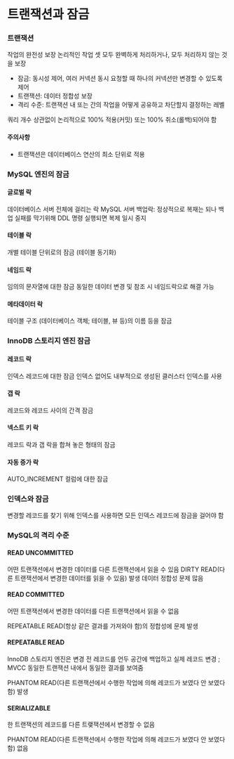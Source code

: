 # 트랜잭션과 잠금

### 트랜잭션

작업의 완전성 보장
논리적인 작업 셋 모두 완벽하게 처리하거나, 모두 처리하지 않는 것을 보장

- 잠금: 동시성 제어, 여러 커넥션 동시 요청할 때 하나의 커넥션만 변경할 수 있도록 제어
- 트랜잭션: 데이터 정합성 보장
- 격리 수준: 트랜잭션 내 또는 간의 작업을 어떻게 공유하고 차단할지 결정하는 레벨

쿼리 개수 상관없이 논리적으로 100% 적용(커밋) 또는 100% 취소(롤백)되어야 함

#### 주의사항

- 트랜잭션은 데이터베이스 연산의 최소 단위로 적용

### MySQL 엔진의 잠금

#### 글로벌 락

데이터베이스 서버 전체에 걸리는 락
MySQL 서버 백업락: 정상적으로 복재는 되나 백업 실패를 막기위해 DDL 명령 실행되면 복제 일시 중지

#### 테이블 락

개별 테이블 단위로의 잠금 (테이블 동기화)

#### 네임드 락

임의의 문자열에 대한 잠금
동일한 데이터 변경 및 참조 시 네임드락으로 해결 가능

#### 메타데이터 락

테이블 구조 (데이터베이스 객체; 테이블, 뷰 등)의 이름 등을 잠금

### InnoDB 스토리지 엔진 잠금

#### 레코드 락

인덱스 레코드에 대한 잠금
인덱스 없어도 내부적으로 생성된 클러스터 인덱스를 사용

#### 갭 락

레코드와 레코드 사이의 간격 잠금

#### 넥스트 키 락

레코드 락과 갭 락을 합쳐 놓은 형태의 잠금

#### 자동 증가 락

AUTO_INCREMENT 컬럼에 대한 잠금

### 인덱스와 잠금

변경할 레코드를 찾기 위해 인덱스를 사용하면 모든 인덱스 레코드에 잠금을 걸어야 함

### MySQL의 격리 수준

#### READ UNCOMMITTED

어떤 트랜잭션에서 변경한 데이터를 다른 트랜잭션에서 읽을 수 있음
DIRTY READ(다른 트랜잭션에서 변경한 데이터를 읽을 수 있음) 발생
데이터 정합성 문제 많음

#### READ COMMITTED

어떤 트랜잭션에서 변경한 데이터를 다른 트랜잭션에서 읽을 수 없음

REPEATABLE READ(항상 같은 결과를 가져와야 함)의 정합성에 문제 발생

#### REPEATABLE READ

InnoDB 스토리지 엔진은 변경 전 레코드를 언두 공간에 백업하고 실제 레코드 변경 ; MVCC
동일한 트랜잭션 내에서 동일한 결과를 보여줌

PHANTOM READ(다른 트랜잭션에서 수행한 작업에 의해 레코드가 보였다 안 보였다 함) 발생

#### SERIALIZABLE

한 트랜잭션의 레코드를 다른 트랮잭션에서 변경할 수 없음

PHANTOM READ(다른 트랜잭션에서 수행한 작업에 의해 레코드가 보였다 안 보였다 함) 없음
